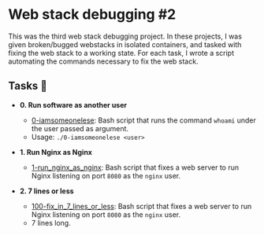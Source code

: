 # Web stack debugging #2

This was the third web stack debugging project. In these
projects, I was given broken/bugged webstacks in isolated containers,
and tasked with fixing the web stack to a working state. For each
task, I wrote a script automating the commands necessary to fix the
web stack.

## Tasks :page_with_curl:

* **0. Run software as another user**
  * [0-iamsomeonelese](./0-iamsomeonelese): Bash script that runs the command
  `whoami` under the user passed as argument.
  * Usage: `./0-iamsomeonelese <user>`

* **1. Run Nginx as Nginx**
  * [1-run_nginx_as_nginx](./1-run_nginx_as_nginx): Bash script that fixes a
  web server to run Nginx listening on port `8080` as the `nginx` user.

* **2. 7 lines or less**
  * [100-fix_in_7_lines_or_less](./100-fix_in_7_lines_or_less): Bash script
  that fixes a web server to run Nginx listening on port `8080` as the `nginx`
  user.
  * 7 lines long.
